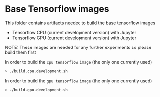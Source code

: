 # Base Tensorflow images

This folder contains artifacts needed to build the base tensorflow images

* Tensorflow CPU (current development version) with Jupyter
* Tensorflow GPU (current development version) with Jupyter

NOTE: These images are needed for any further experiments so please build them first

In order to build the `cpu tensorflow image` (the only one currently used)

```sh
> ./build.cpu.development.sh
```

In order to build the `gpu tensorflow image` (the only one currently used)

```sh
> ./build.gpu.development.sh
```